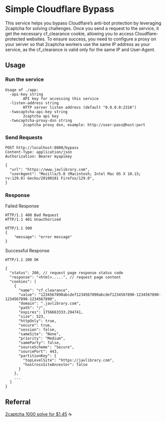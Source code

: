 # Simple Cloudflare Bypass

This service helps you bypass Cloudflare’s anti-bot protection by leveraging 2captcha for solving challenges. Once you send a request to the service, it get the necessary cf_clearance cookie, allowing you to access Cloudflare-protected websites. To ensure success, you need to configure a proxy on your server so that 2captcha workers use the same IP address as your service, as the cf_clearance is valid only for the same IP and User-Agent.

## Usage

### Run the service
```shell
Usage of ./app:
  -api-key string
        API key for accessing this service
  -listen-address string
        HTTP server listen address (default "0.0.0.0:2316")
  -twocaptcha-api-key string
        2captcha api key
  -twocaptcha-proxy-dsn string
        2captcha proxy dsn, example: http://user:pass@host:port
```

### Send Requests
```shell
POST http://localhost:8080/bypass
Content-Type: application/json
Authorization: Bearer myapikey

{
  "url": "https://www.javlibrary.com",
  "userAgent": "Mozilla/5.0 (Macintosh; Intel Mac OS X 10.15; rv:129.0) Gecko/20100101 Firefox/129.0",
}
```
### Response
Failed Response

```shell
HTTP/1.1 400 Bad Request
HTTP/1.1 401 Unauthorized

HTTP/1.1 500
{
    "message": "error message"
}
```

Successful Response
```shell
HTTP/1.1 200 OK

{
  "status": 200, // request page response status code
  "response": "<html>.....", // request page content
  "cookies": [
    {
      "name": "cf_clearance",
      "value": "1234567890abcdef1234567890abcdef1234567890-1234567890-1234567890-1234567890",
      "domain": ".javlibrary.com",
      "path": "/",
      "expires": 1756663333.294741,
      "size": 523,
      "httpOnly": true,
      "secure": true,
      "session": false,
      "sameSite": "None",
      "priority": "Medium",
      "sameParty": false,
      "sourceScheme": "Secure",
      "sourcePort": 443,
      "partitionKey": {
        "topLevelSite": "https://javlibrary.com",
        "hasCrossSiteAncestor": false
      }
    },
    ...
  ]
}
```

## Referral
[2captcha 1000 solve for $1.45](https://2captcha.com?from=12593669) ☕️
